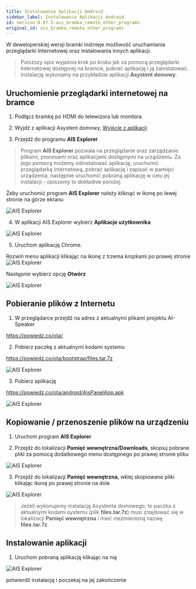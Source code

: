 ```yaml
---
title: Instalowanie Aplikacji Android
sidebar_label: Instalowanie Aplikacji Android
id: version-0.97.5-ais_bramka_remote_other_programs
original_id: ais_bramka_remote_other_programs
---
```


W deweloperskiej wersji bramki instnieje możliwość uruchamiania przeglądarki Internetowej oraz instalowania innych aplikacji.

> Poniższy opis wyjaśnia krok po kroku jak za pomocą przeglądarki Internetowej dostępnej na bramce, pobrać aplikację i ją zainstalować.
Instalację wykonamy na przykładzie aplikacji **Asystent domowy**.


## Uruchomienie przeglądarki internetowej na bramce

1. Podłącz bramkę po HDMI do telewizora lub monitora

2. Wyjdź z aplikacji Asystent domowy,
[Wyjście z aplikacji](/AIS-docs/docs/en/ais_bramka_settings.html#ustawienia-aplikacji-asystent-domowy)

3. Przejdź do programu **AIS Explorer**

> Program **AIS Explorer** pozwala na przeglądanie oraz zarządzanie plikami, procesami oraz aplikacjami dostępnymi na urządzeniu. Za jego pomocą możemy odinstalować aplikację, uruchomić przeglądarkę internetową, pobrać aplikację i zapisać w pamięci urządzenia, następnie uruchomić pobraną aplikację w celu jej instalacji - opiszemy to dokładnie poniżej.  

Żeby uruchomić program **AIS Explorer** należy kliknąć w ikonę po lewej stronie na górze ekranu

![AIS Explorer](/AIS-docs/img/en/bramka/other_programs_1.png)

4. W aplikacji AIS Explorer wybierz **Aplikacje użytkownika**

![AIS Explorer](/AIS-docs/img/en/bramka/other_programs_2.png)

5. Uruchom aplikację Chrome.

Rozwiń menu aplikacji klikając na ikonę z trzema kropkami po prawej stronie
![AIS Explorer](/AIS-docs/img/en/bramka/other_programs_3.png)

Następnie wybierz opcję **Otwórz**

![AIS Explorer](/AIS-docs/img/en/bramka/other_programs_4.png)


## Pobieranie plików z Internetu

1. W przeglądarce przejdź na adres z aktualnymi plikami projektu AI-Speaker

https://powiedz.co/ota/

2. Pobierz paczkę z aktualnymi kodami systemu

https://powiedz.co/ota/bootstrap/files.tar.7z

![AIS Explorer](/AIS-docs/img/en/bramka/other_programs_5.png)

3. Pobierz aplikację

https://powiedz.co/ota/android/AisPanelApp.apk

![AIS Explorer](/AIS-docs/img/en/bramka/other_programs_6.png)

## Kopiowanie / przenoszenie plików na urządzeniu

1. Uruchom program **AIS Explorer**

2. Przejdź do lokalizacji **Pamięć wewnętrzna/Downloads**,
skopiuj pobrane pliki za pomocą dodatkowego menu dostępnego po prawej stronie pliku

![AIS Explorer](/AIS-docs/img/en/bramka/other_programs_7.png)

3. Przejdź do lokalizacji **Pamięć wewnętrzna**,
wklej skopiowane pliki klikając ikonę po prawej stronie na dole

![AIS Explorer](/AIS-docs/img/en/bramka/other_programs_8.png)

> Jeżeli wykonujemy instalację Asystenta domowego, to paczka z aktualnymi kodami systemu (plik **files.tar.7z**) musi znajdować się w lokalizacji  **Pamięć wewnętrzna** i mieć niezmienioną nazwę **files.tar.7z**


## Instalowanie aplikacji

1. Uruchom pobraną aplikację klikając na nią

![AIS Explorer](/AIS-docs/img/en/bramka/other_programs_9.png)

 potwierdź instalację i poczekaj na jej zakończenie
